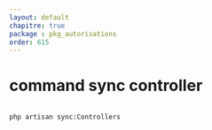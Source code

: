 ```yaml
---
layout: default
chapitre: true
package : pkg_autorisations
order: 615
---
```


# command sync controller

````bash

php artisan sync:Controllers
````

